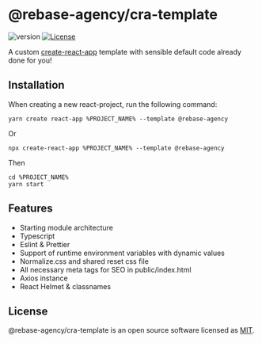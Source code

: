 # @rebase-agency/cra-template

![version](https://img.shields.io/npm/v/@rebase-agency/cra-template) [![License](https://img.shields.io/npm/l/express.svg)](https://github.com/rebase-agency/cra-template/blob/master/LICENSE)

A custom [create-react-app](https://github.com/facebook/create-react-app) template with sensible default code already done for you!

## Installation

When creating a new react-project, run the following command:

```shell
yarn create react-app %PROJECT_NAME% --template @rebase-agency
```

Or

```shell
npx create-react-app %PROJECT_NAME% --template @rebase-agency
```

Then

```shell
cd %PROJECT_NAME%
yarn start
```

## Features
- Starting module architecture
- Typescript
- Eslint & Prettier
- Support of runtime environment variables with dynamic values
- Normalize.css and shared reset css file
- All necessary meta tags for SEO in public/index.html
- Axios instance
- React Helmet & classnames

## License

@rebase-agency/cra-template is an open source software licensed as [MIT](https://github.com/rebase-agency/cra-template/blob/main/LICENSE).
